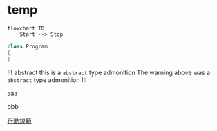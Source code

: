 # temp

```mermaid
flowchart TD
    Start --> Stop
```

```cs
class Program
{
}
```

!!! abstract this is a `abstract` type admonition
The warning above was a `abstract` type admonition
!!!

aaa

bbb

[行動規範](./CODE_OF_CONDUCT.md)
